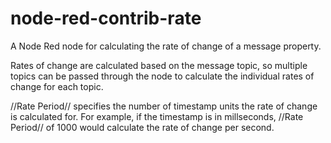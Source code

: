 # node-red-contrib-rate
A Node Red node for calculating the rate of change of a message property.

Rates of change are calculated based on the message topic, so multiple topics can be passed
through the node to calculate the individual rates of change for each topic.

//Rate Period// specifies the number of timestamp units the rate of change is calculated for.  For example, if the timestamp is in millseconds, //Rate Period// of 1000 would calculate the rate of change per second.
